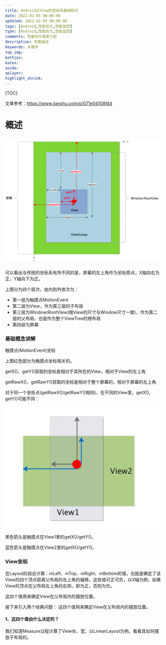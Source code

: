 ```yaml
---
title: Android之View的坐标系基础知识
date: 2022-01-05 00:00:00
updated: 2022-01-05 00:00:00
tags: [Android,性能优化,性能监控]
type: [Android,性能优化,性能监控]
comments: 性能优化框架介绍
description: 页面描述
keywords: 关键字
top_img:
mathjax:
katex:
aside:
aplayer:
highlight_shrink:
---
```


[TOC]

文章参考：https://www.jianshu.com/p/071e04108f4d

# 概述

![image-20220306150713315](images/image-20220306150713315-6550435.png)

可以看出与传统的坐标系有所不同的是，屏幕的左上角作为坐标原点，X轴向右为正，Y轴向下为正。

上图分为四个层次，由内到外依次为：

- 第一层为触摸点MotionEvent
- 第二层为View，作为第三层的子布局
- 第三层为Window/RootView(根View的尺寸与Window尺寸一致)，作为第二层的父布局，也是作为整个ViewTree的根布局
- 第四层为屏幕

### 基础概念讲解

触摸点(MotionEvent)坐标

上图红色部分为触摸点坐标相关的。

getX()、getY()获取的坐标是相对于其所在的View，相对于View的左上角

getRawX()、getRawY()获取的坐标是相对于整个屏幕的，相对于屏幕的左上角

对于同一个坐标点(getRawX()/getRawY()相同)，在不同的View里，getX()、getY()可能不同：

![image-20220306150737984](images/image-20220306150737984-6550460.png)


黑色箭头是触摸点在View1里的getX()/getY()。

蓝色箭头是触摸点在View2里的getX()/getY()。

### View坐标

在Layout阶段会计算：mLeft、mTop、mRight、mBottom的值，也就是确定了该View的四个顶点距离父布局的左上角的偏移。这些值可正可负，以X轴为例，如果View的顶点在父布局左上角的右侧，即为正，否则为负。


这四个值用来确定View在父布局内的摆放位置。

接下来引入两个经典问题：
这四个值用来确定View在父布局内的摆放位置。


#### 1、这四个值由什么决定的？

我们知道Measure过程计算了View长、宽，以LinearLayout为例，看看其如何摆放子布局的。